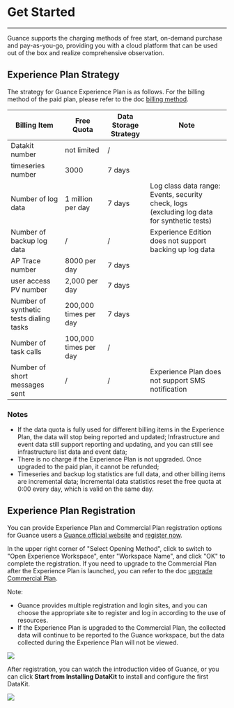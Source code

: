 # Get Started
---

Guance supports the charging methods of free start, on-demand purchase and pay-as-you-go, providing you with a cloud platform that can be used out of the box and realize comprehensive observation.

## Experience Plan Strategy
The strategy for Guance Experience Plan is as follows. For the billing method of the paid plan, please refer to the doc [billing method](../billing/billing-method/index.md).

| **Billing Item** | **Free Quota** | **Data Storage Strategy** | **Note** |
| --- | --- | --- | --- |
| Datakit number | not limited | / |  |
| timeseries number | 3000 | 7 days |  |
| Number of log data | 1 million per day | 7 days | Log class data range: Events, security check, logs (excluding log data for synthetic tests) |
| Number of backup log data | / | / | Experience Edition does not support backing up log data |
| AP Trace number | 8000 per day | 7 days |  |
| user access PV number | 2,000 per day | 7 days |  |
| Number of synthetic tests dialing tasks | 200,000 times per day | 7 days |  |
| Number of task calls | 100,000 times per day | / |  |
| Number of short messages sent | / | / | Experience Plan does not support SMS notification |


### Notes

- If the data quota is fully used for different billing items in the Experience Plan, the data will stop being reported and updated; Infrastructure and event data still support reporting and updating, and you can still see infrastructure list data and event data;
- There is no charge if the Experience Plan is not upgraded. Once upgraded to the paid plan, it cannot be refunded;
- Timeseries and backup log statistics are full data, and other billing items are incremental data; Incremental data statistics reset the free quota at 0:00 every day, which is valid on the same day.


## Experience Plan Registration

You can provide Experience Plan and Commercial Plan registration options for Guance users a [Guance official website](https://www.guance.com/) and [register now](https://auth.guance.com/businessRegister).

In the upper right corner of "Select Opening Method", click to switch to "Open Experience Workspace", enter "Workspace Name", and click "OK" to complete the registration. If you need to upgrade to the Commercial Plan after the Experience Plan is launched, you can refer to the doc [upgrade Commercial Plan](commercial-plan.md).

Note:

- Guance provides multiple registration and login sites, and you can choose the appropriate site to register and log in according to the use of resources.
- If the Experience Plan is upgraded to the Commercial Plan, the collected data will continue to be reported to the Guance workspace, but the data collected during the Experience Plan will not be viewed.

![](img/8.register_5.png)

After registration, you can watch the introduction video of Guance, or you can click **Start from Installing DataKit** to install and configure the first DataKit.

![](img/1-free-start-1109.png)







